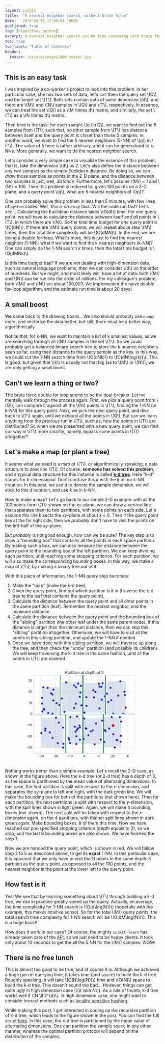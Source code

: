 ```yaml
---
layout: single
title:  "k nearest neighbor search, without brute force"
date:   2018-05-16 12:00:01 -0600
published: true
tag: [algorithm, python]
excerpt: k nearest neighbor search can be time consuming with brute force, how can we do better?
toc: true
toc_label: "Table of Contents"
header:
  teaser: /assets/images/kNN_teaser.jpg
---
```


## This is an easy task
I was inspired by a co-worker's project to look into this problem. In her particular case, she has two sets of data, let's call them the query set \\(Q\\), and the target set \\(T\\). Both sets contain data of same dimension \\(d\\), and there are \\(M\\) and \\(N\\) samples in \\(Q\\) and \\(T\\), respectively. In essence, we can treat the set \\(Q\\) as a \\(M \times d\\) matrix, and similarly, the set \\(T\\) as a \\(N \times d\\) matrix. 

Then here is the task: for each sample \\(q \in Q\\), we want to find out the 5 samples from \\(T\\), such that, no other sample from \\(T\\) has distance between itself and the query point is closer than those 5 samples. In another word, we want to find the 5 nearest neighbors (5-NN) of \\(q\\) in \\(T\\). The value of 5 here is rather arbitrary, and it can be generalized to k-NNs. More generally, we want to do the nearest neighbor search.

Let's consider a very simple case to visualize the essence of this problem, that is, take the dimension \\(d\\) as 2. Let's also define the distance between any two samples as the simple Euclidean distance. By doing so, we can *draw* those samples as points in the 2-D plane, and the distance between two samples is just, well, *distance*. Furthermore, let's assume \\(M\\) = 1 and \\(N\\) = 100. Then this problem is reduced to: given 100 points on a 2-D plane, and a query point \\(q\\), what are 5 nearest neighbors of \\(q\\)? 

One can probably solve this problem in less than 5 minutes, with few lines of `python` codes. Well, *this is an easy task*. Will the code run fast? Let's see... Calculating the Euclidean distance takes \\(O(d)\\) time. For one query point, we will have to calculate the distance between itself and *all* points in \\(T\\), in which there are \\(N\\). So the total time budget for *one* query point is \\(O(dN)\\). If there are \\(M\\) query points, we will repeat above step \\(M\\) times, then the total time complexity will be \\(O(dMN)\\). In the end, we are doing a double for-loop. What's more, this is just to find the nearest neighbor (1-NN): what if we want to find the k nearest neighbors (k-NN)? One can simply do the 1-NN search *k* times, then the total time budget is \\(O(dMNk)\\). 

Is this time budget bad? If we are not dealing with high-dimension data, such as natural language problems, then we can consider \\(d\\) on the order of hundreds. But we might, and most likely will, have a lot of data: both \\(M\\) and \\(N\\) can be run into the order of millions. For my colleague's problem, both \\(M\\) and \\(N\\) are about 100,000. We implemented the naive double for-loop algorithm, and the estimate run time is about 20 days! 

## A small boost

We came back to the drawing board... We also should probably use `numpy` more, and vectorize the data better, but still, there must be a better way, algorithmically.

Notice that, for k-NN, we want to maintain a list of k smallest values, as we are searching through all \\(N\\) samples in the set \\(T\\). So we could probably get a balanced binary search tree to store the k nearest neighbors seen so far, using their distance to the query sample as the key. In this way, we could cut the 1-NN search time from \\(O(dNk)\\) to \\(O(dN\log{k})\\). This is good, but given that \\(k\\) is usually not that big (as to \\(M\\) or \\(N\\)), we are only getting a small boost.

## Can't we learn a thing or two?
The brute force double for loop seems to be the deal-breaker. Let me mentally walk through the process again. First, we pick a query point from \\(Q\\), can compare it against all the \\(N\\) points in \\(T\\), finding the 1-NN (or k-NN) for this query point. Next, we pick the next query point, and dive back to \\(T\\) again, until we exhaust all the points in \\(Q\\). But can we learn anything from the *previous* run in \\(T\\), such as, how the points in \\(T\\) are distributed? So when we are presented with a new query point, we can find our way in \\(T\\) more smartly, namely, bypass some points in \\(T\\) altogether?

## Let's make a map (or plant a tree)
It seems what we need is a map of \\(T\\), or algorithmically speaking, a data structure to describe \\(T\\). Of course, **someone has solved this problem**, and a typical data structure for this instance is called [**k-d tree**](https://en.wikipedia.org/wiki/K-d_tree). Here "k-d" stands for *k*-dimensional. Don't confuse this *k* with the *k* in our k-NN notation. In this post, we use *d* to denote the sample dimension, we will stick to this *d* notation, and use *k* as in *k*-NN.

How to make a map? Let's go back to our simple 2-D example: with all the 100 points form \\(T\\) shown on the *xy*-plane, we can draw a vertical line that separates them to two partitions, with some points on each side. Let's assume this line bisects the *xy*-plane at about *x* = 0. Then if the query point lies at the far right side, then we *probably* don't have to visit the points on the left-half of the *xy*-plane. 

But *probably* is not good enough, how can we be sure? The key step is to draw a "bounding box" that contains all the points in each space partition. By making such a box, we can also measure the distance between the query point to the bounding box of the left partition. We can keep dividing each partition, until reaching some stopping criterion. For each partition, we will also make the corresponding bounding boxes. In this way, we make a map of \\(T\\), by making a binary tree out of it.

With this piece of information, the 1-NN query step becomes:

1. Make the "map" (make the k-d tree).
2. Given the query point, find out which partition is it in (traverse the k-d tree to the leaf that contains the query point).
3. Calculate the distance between the query point and all ohter points in the same partition (leaf). Remember the nearest neighbor, and the minimum distance.
4. Calculate the distance between the query point and the bounding box of the "sibling" partition (the other leaf under the same parent node). If this distance is larger than the minimum distance, then we can skip this "sibling" partition altogether. Otherwise, we will have to visit all the points in this sibling partition, and update the 1-NN if needed.
5. Once we have done with this sibling partition, we will traverse up along the tree, and then check the "uncle" partition (and possibly its children). We will keep traversing the k-d tree in the same fashion, until all the points in \\(T\\) are covered.

<figure>
<a href="/assets/images/knn_depth_3.jpg"><img src="/assets/images/knn_depth_3.png"></a>
</figure>

Nothing works better than a simple example. Let's recall the 2-D case, as shown in the figure above. Here the k-d tree (or 2-d tree) has a depth of 3, as the space is partitioned by the mean value of alternating dimensions. In this case, the first partition is split with respect to the *x*-dimension, and separates the *xy*-plane to left and right, with the dark green line. We will make the bounding box for both of the partitions (not shown here). Then for each partition, the next partitions is split with respect to the *y*-dimension, with the split lines shown in light green. Again, we will make 4 bounding boxes (not shown). The next split will be taken with respect to the *x*-dimension again, on the 4 partitions, with thinner split lines shown in dark green again. Make bounding boxes, 8 of them this time. Now we have reached our pre-specified stopping criterion (depth equals to 3), so we stop, and the last 8 bounding boxes are also shown. We have finished the step 1. 

Now we are handed the query point, which is shown in red. We will follow step 2 to 5 as described above, to get its **exact** 1-NN. In this particular case, it is apparent that we only have to visit the 11 points in the same depth-3 partition as the query point, as opposed to all the 100 points, and the nearest neighbor is the point at the lower left to the query point.

## How fast is it
Yes! We see that by learning something about \\(T\\) through building a k-d tree, we can in practice greatly speed up the query. Actually, on average, the time complexity for 1-NN search is \\(O(d\log{N})\\) (hopefully with the example, this makes intuitive sense). So for the total \\(M\\) query points, the total search time complexity for 1-NN search will be \\(O(dM\log{N})\\). This is a huge boost!

How does it work in our case? Of course, the mighty `scikit-learn` has already taken care of the [API](http://scikit-learn.org/stable/modules/neighbors.html), so we just need to be happy clients. It took only about 10 seconds to get the all the 5 NN for the \\(M\\) samples. WOW!

## There is no free lunch
This is almost too good to be true, and of course it is. Although we achieved a huge gain in querying time, it takes time (and space) to build the k-d tree. Roughly speaking, it will take \\(O(N\log{N})\\) time and \\(O(N)\\) space to build the k-d tree. This doesn't sound too bad... However, things can get quite ugly in high dimension case (\\(d \sim N\\)). As a rule of thumb, k-d tree works well if \\(N \ll 2^{d}\\). In high dimension case, one might want to consider inexact methods such as [locality-sensitive hashing](https://en.wikipedia.org/wiki/Locality-sensitive_hashing).

While making this post, I got interested in coding up the recursive partition of k-d tree, which leads to the figure shown in the post. You can find the full script [here](https://github.com/changyaochen/changyaochen.github.io/blob/master/assets/notebooks/kNN.ipynb). In this case, the k-d tree is partitioned by the mean value of alternating dimensions. One can partition the sample space in any other manner, whereas the optimal partition protocol will depend on the distribution of the samples.



